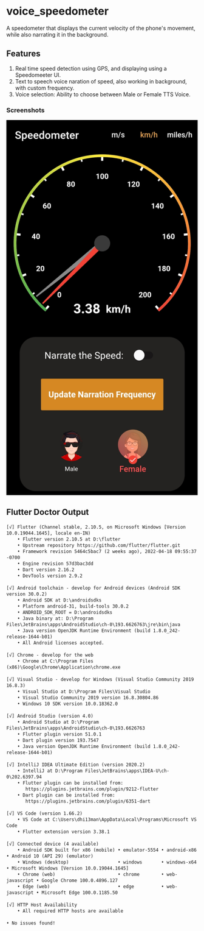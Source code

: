 # voice_speedometer

A speedometer that displays the current velocity of the phone's movement, while also narrating it in the background.

## Features

1. Real time speed detection using GPS, and displaying using a Speedomeeter UI.
2. Text to speech voice naration of speed, also working in background, with custom frequency.
3. Voice selection: Ability to choose between Male or Female TTS Voice.

### Screenshots

![Main Screen](https://raw.githubusercontent.com/Dhi13man/speed_ometer/main/Screenshot.jpg)

## Flutter Doctor Output

```out
[√] Flutter (Channel stable, 2.10.5, on Microsoft Windows [Version 10.0.19044.1645], locale en-IN)
    • Flutter version 2.10.5 at D:\flutter
    • Upstream repository https://github.com/flutter/flutter.git
    • Framework revision 5464c5bac7 (2 weeks ago), 2022-04-18 09:55:37 -0700
    • Engine revision 57d3bac3dd
    • Dart version 2.16.2
    • DevTools version 2.9.2

[√] Android toolchain - develop for Android devices (Android SDK version 30.0.2)
    • Android SDK at D:\androidsdks
    • Platform android-31, build-tools 30.0.2
    • ANDROID_SDK_ROOT = D:\androidsdks
    • Java binary at: D:\Program Files\JetBrains\apps\AndroidStudio\ch-0\193.6626763\jre\bin\java
    • Java version OpenJDK Runtime Environment (build 1.8.0_242-release-1644-b01)
    • All Android licenses accepted.

[√] Chrome - develop for the web
    • Chrome at C:\Program Files (x86)\Google\Chrome\Application\chrome.exe

[√] Visual Studio - develop for Windows (Visual Studio Community 2019 16.8.3)
    • Visual Studio at D:\Program Files\Visual Studio
    • Visual Studio Community 2019 version 16.8.30804.86
    • Windows 10 SDK version 10.0.18362.0

[√] Android Studio (version 4.0)
    • Android Studio at D:\Program Files\JetBrains\apps\AndroidStudio\ch-0\193.6626763
    • Flutter plugin version 51.0.1
    • Dart plugin version 193.7547
    • Java version OpenJDK Runtime Environment (build 1.8.0_242-release-1644-b01)

[√] IntelliJ IDEA Ultimate Edition (version 2020.2)
    • IntelliJ at D:\Program Files\JetBrains\apps\IDEA-U\ch-0\202.6397.94
    • Flutter plugin can be installed from:
       https://plugins.jetbrains.com/plugin/9212-flutter
    • Dart plugin can be installed from:
       https://plugins.jetbrains.com/plugin/6351-dart

[√] VS Code (version 1.66.2)
    • VS Code at C:\Users\dhi13man\AppData\Local\Programs\Microsoft VS Code
    • Flutter extension version 3.38.1

[√] Connected device (4 available)
    • Android SDK built for x86 (mobile) • emulator-5554 • android-x86    • Android 10 (API 29) (emulator)
    • Windows (desktop)                  • windows       • windows-x64    • Microsoft Windows [Version 10.0.19044.1645]
    • Chrome (web)                       • chrome        • web-javascript • Google Chrome 100.0.4896.127
    • Edge (web)                         • edge          • web-javascript • Microsoft Edge 100.0.1185.50

[√] HTTP Host Availability
    • All required HTTP hosts are available

• No issues found!
```
